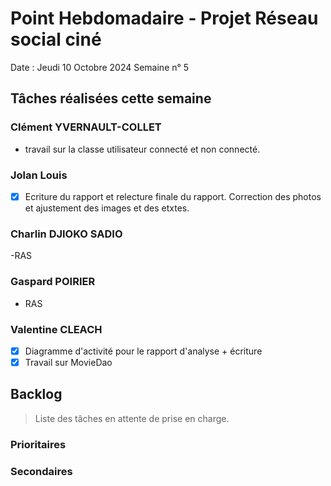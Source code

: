 # Point Hebdomadaire - Projet Réseau social ciné

Date : Jeudi 10 Octobre 2024
Semaine n° 5

## Tâches réalisées cette semaine


### Clément YVERNAULT-COLLET
- travail sur la classe utilisateur connecté et non connecté.

### Jolan Louis
-[X] Ecriture du rapport et relecture finale du rapport. Correction des photos et ajustement des images et des etxtes.
### Charlin DJIOKO SADIO
-RAS

### Gaspard POIRIER
- RAS

### Valentine CLEACH
-[x] Diagramme d'activité pour le rapport d'analyse + écriture
-[x] Travail sur MovieDao

## Backlog

> Liste des tâches en attente de prise en charge.

### Prioritaires

### Secondaires

